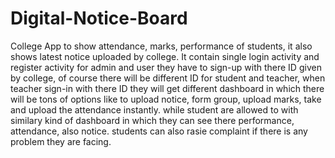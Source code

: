 # Digital-Notice-Board
College App to show attendance, marks, performance of students, it also shows latest notice uploaded by college.
It contain single login activity and register activity for admin and user they have to sign-up with there ID given by college, of course there will be different ID for
student and teacher, when teacher sign-in with there ID they will get different dashboard in which there will be tons of options like to upload notice, form group, upload
marks, take and upload the attendance instantly.
while student are allowed to with similary kind of dashboard in which they can see there performance, attendance, also notice. students can also rasie complaint if there
is any problem they are facing.
